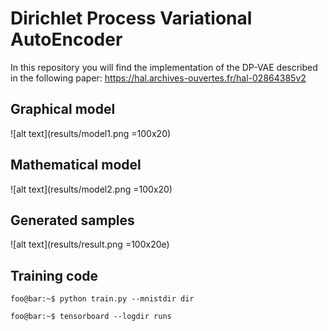 # Dirichlet Process Variational AutoEncoder
In this repository you will find the implementation of the DP-VAE described in the following paper: https://hal.archives-ouvertes.fr/hal-02864385v2
## Graphical model

![alt text](results/model1.png =100x20)

## Mathematical model

![alt text](results/model2.png =100x20)

## Generated samples

![alt text](results/result.png =100x20e)

## Training code

```console
foo@bar:~$ python train.py --mnistdir dir 
```
```console
foo@bar:~$ tensorboard --logdir runs
```
